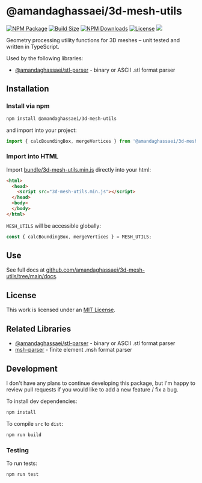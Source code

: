 # @amandaghassaei/3d-mesh-utils
[![NPM Package](https://img.shields.io/npm/v/@amandaghassaei/3d-mesh-utils)](https://www.npmjs.com/package/@amandaghassaei/3d-mesh-utils)
[![Build Size](https://img.shields.io/bundlephobia/min/@amandaghassaei/3d-mesh-utils)](https://bundlephobia.com/result?p=@amandaghassaei/3d-mesh-utils)
[![NPM Downloads](https://img.shields.io/npm/dw/@amandaghassaei/3d-mesh-utils)](https://www.npmtrends.com/@amandaghassaei/3d-mesh-utils)
[![License](https://img.shields.io/npm/l/@amandaghassaei/3d-mesh-utils)](https://github.com/amandaghassaei/3d-mesh-utils/blob/main/LICENSE.txt)
![](https://img.shields.io/badge/Coverage-100%25-83A603.svg?prefix=$coverage$)

Geometry processing utility functions for 3D meshes – unit tested and written in TypeScript.

Used by the following libraries:
- [@amandaghassaei/stl-parser](https://github.com/amandaghassaei/stl-parser) - binary or ASCII .stl format parser
<!-- - [@amandaghassaei/obj-parser](https://github.com/amandaghassaei/obj-parser) - binary or ASCII .obj format parser -->
<!-- - [msh-parser](https://github.com/amandaghassaei/msh-parser) - finite element .msh format parser -->


## Installation

### Install via npm

```sh
npm install @amandaghassaei/3d-mesh-utils
```

and import into your project:

```js
import { calcBoundingBox, mergeVertices } from '@amandaghassaei/3d-mesh-utils';
```

### Import into HTML

Import [bundle/3d-mesh-utils.min.js](https://github.com/amandaghassaei/3d-mesh-utils/blob/main/bundle/3d-mesh-utils.min.js) directly into your html:

```html
<html>
  <head>
    <script src="3d-mesh-utils.min.js"></script>
  </head>
  <body>
  </body>
</html>
```

`MESH_UTILS` will be accessible globally:

```js
const { calcBoundingBox, mergeVertices } = MESH_UTILS;
```


## Use

See full docs at [github.com/amandaghassaei/3d-mesh-utils/tree/main/docs](https://github.com/amandaghassaei/3d-mesh-utils/tree/main/docs).


## License

This work is licensed under an [MIT License](https://github.com/amandaghassaei/3d-mesh-utils/blob/main/LICENSE.txt).


## Related Libraries

- [@amandaghassaei/stl-parser](https://github.com/amandaghassaei/stl-parser) - binary or ASCII .stl format parser
- [msh-parser](https://github.com/amandaghassaei/msh-parser) - finite element .msh format parser


## Development

I don't have any plans to continue developing this package, but I'm happy to review pull requests if you would like to add a new feature / fix a bug.

To install dev dependencies:

```sh
npm install
```

To compile `src` to `dist`:

```sh
npm run build
```

### Testing

To run tests:

```sh
npm run test
```
